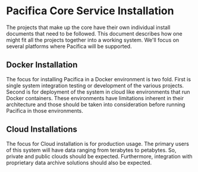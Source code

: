 # Pacifica Core Service Installation

The projects that make up the core have their own individual install
documents that need to be followed. This document describes how one
might fit all the projects together into a working system. We'll
focus on several platforms where Pacifica will be supported.

## Docker Installation

The focus for installing Pacifica in a Docker environment is two
fold. First is single system integration testing or development of
the various projects. Second is for deployment of the system in cloud
like environments that run Docker containers. These environments have
limitations inherent in their architecture and those should be taken
into consideration before running Pacifica in those environments.

## Cloud Installations

The focus for Cloud installation is for production usage. The primary
users of this system will have data ranging from terabytes to 
petabytes. So, private and public clouds should be expected.
Furthermore, integration with proprietary data archive solutions
should also be expected.
